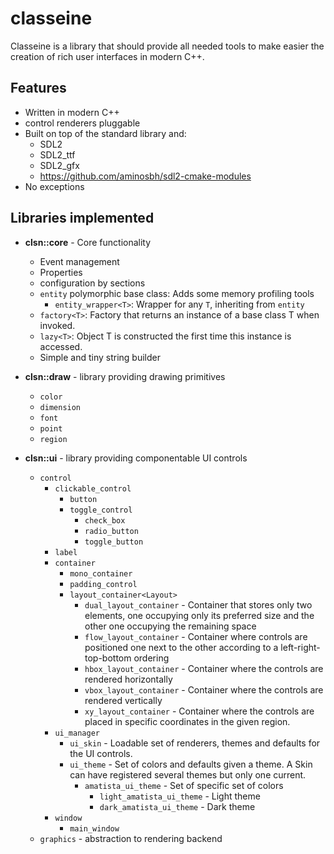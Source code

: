 # classeine

Classeine is a library that should provide all needed tools to make easier
the creation of rich user interfaces in modern C++.

## Features
* Written in modern C++
* control renderers pluggable
* Built on top of the standard library and:
  * SDL2
  * SDL2_ttf
  * SDL2_gfx
  * https://github.com/aminosbh/sdl2-cmake-modules
* No exceptions

## Libraries implemented

* **clsn::core** - Core functionality
  * Event management
  * Properties
  * configuration by sections
  * `entity` polymorphic base class: Adds some memory profiling tools
    * `entity_wrapper<T>`: Wrapper for any `T`, inheriting from `entity`
  * `factory<T>`: Factory that returns an instance of a base class T when invoked.
  * `lazy<T>`: Object T is constructed the first time this instance is accessed.
  * Simple and tiny string builder
  
* **clsn::draw** - library providing drawing primitives
  * `color`
  * `dimension`
  * `font`
  * `point`
  * `region`
  
* **clsn::ui** - library providing componentable UI controls
  * `control`
    * `clickable_control`
      * `button` 
      * `toggle_control`
        * `check_box` 
        * `radio_button`
        * `toggle_button`
    * `label` 
    * `container`
      *  `mono_container`
        * `padding_control`
      * `layout_container<Layout>`
        * `dual_layout_container` - Container that stores only two elements, one occupying only its preferred size and the other one occupying
          the remaining space
        * `flow_layout_container` - Container where controls are positioned one next to the other according to a left-right-top-bottom ordering
        * `hbox_layout_container` - Container where the controls are rendered horizontally
        * `vbox_layout_container` - Container where the controls are rendered vertically
        * `xy_layout_container` - Container where the controls are placed in specific coordinates in the given region.
    * `ui_manager`
      * `ui_skin` - Loadable set of renderers, themes and defaults for the UI controls.
      * `ui_theme` - Set of colors and defaults given a theme. A Skin can have registered several themes but only one current.
        * `amatista_ui_theme` - Set of specific set of colors
          * `light_amatista_ui_theme` - Light theme
          * `dark_amatista_ui_theme` - Dark theme
    * `window`
      * `main_window`
  * `graphics` - abstraction to rendering backend


